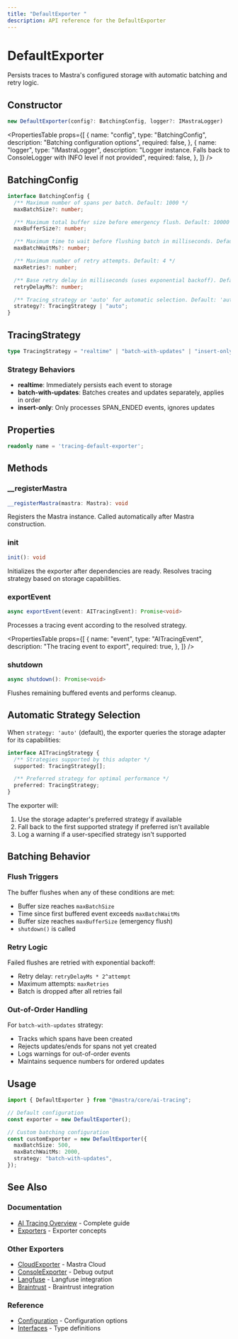 ```yaml
---
title: "DefaultExporter "
description: API reference for the DefaultExporter
---
```


# DefaultExporter

Persists traces to Mastra's configured storage with automatic batching and retry logic.

## Constructor

```typescript
new DefaultExporter(config?: BatchingConfig, logger?: IMastraLogger)
```

<PropertiesTable
props={[
{
name: "config",
type: "BatchingConfig",
description: "Batching configuration options",
required: false,
},
{
name: "logger",
type: "IMastraLogger",
description: "Logger instance. Falls back to ConsoleLogger with INFO level if not provided",
required: false,
},
]}
/>

## BatchingConfig

```typescript
interface BatchingConfig {
  /** Maximum number of spans per batch. Default: 1000 */
  maxBatchSize?: number;

  /** Maximum total buffer size before emergency flush. Default: 10000 */
  maxBufferSize?: number;

  /** Maximum time to wait before flushing batch in milliseconds. Default: 5000 */
  maxBatchWaitMs?: number;

  /** Maximum number of retry attempts. Default: 4 */
  maxRetries?: number;

  /** Base retry delay in milliseconds (uses exponential backoff). Default: 500 */
  retryDelayMs?: number;

  /** Tracing strategy or 'auto' for automatic selection. Default: 'auto' */
  strategy?: TracingStrategy | "auto";
}
```

## TracingStrategy

```typescript
type TracingStrategy = "realtime" | "batch-with-updates" | "insert-only";
```

### Strategy Behaviors

- **realtime**: Immediately persists each event to storage
- **batch-with-updates**: Batches creates and updates separately, applies in order
- **insert-only**: Only processes SPAN_ENDED events, ignores updates

## Properties

```typescript
readonly name = 'tracing-default-exporter';
```

## Methods

### \_\_registerMastra

```typescript
__registerMastra(mastra: Mastra): void
```

Registers the Mastra instance. Called automatically after Mastra construction.

### init

```typescript
init(): void
```

Initializes the exporter after dependencies are ready. Resolves tracing strategy based on storage capabilities.

### exportEvent

```typescript
async exportEvent(event: AITracingEvent): Promise<void>
```

Processes a tracing event according to the resolved strategy.

<PropertiesTable
props={[
{
name: "event",
type: "AITracingEvent",
description: "The tracing event to export",
required: true,
},
]}
/>

### shutdown

```typescript
async shutdown(): Promise<void>
```

Flushes remaining buffered events and performs cleanup.

## Automatic Strategy Selection

When `strategy: 'auto'` (default), the exporter queries the storage adapter for its capabilities:

```typescript
interface AITracingStrategy {
  /** Strategies supported by this adapter */
  supported: TracingStrategy[];

  /** Preferred strategy for optimal performance */
  preferred: TracingStrategy;
}
```

The exporter will:

1. Use the storage adapter's preferred strategy if available
2. Fall back to the first supported strategy if preferred isn't available
3. Log a warning if a user-specified strategy isn't supported

## Batching Behavior

### Flush Triggers

The buffer flushes when any of these conditions are met:

- Buffer size reaches `maxBatchSize`
- Time since first buffered event exceeds `maxBatchWaitMs`
- Buffer size reaches `maxBufferSize` (emergency flush)
- `shutdown()` is called

### Retry Logic

Failed flushes are retried with exponential backoff:

- Retry delay: `retryDelayMs * 2^attempt`
- Maximum attempts: `maxRetries`
- Batch is dropped after all retries fail

### Out-of-Order Handling

For `batch-with-updates` strategy:

- Tracks which spans have been created
- Rejects updates/ends for spans not yet created
- Logs warnings for out-of-order events
- Maintains sequence numbers for ordered updates

## Usage

```typescript
import { DefaultExporter } from "@mastra/core/ai-tracing";

// Default configuration
const exporter = new DefaultExporter();

// Custom batching configuration
const customExporter = new DefaultExporter({
  maxBatchSize: 500,
  maxBatchWaitMs: 2000,
  strategy: "batch-with-updates",
});
```

## See Also

### Documentation

- [AI Tracing Overview](/docs/observability/ai-tracing/overview) - Complete guide
- [Exporters](/docs/observability/ai-tracing/overview#exporters) - Exporter concepts

### Other Exporters

- [CloudExporter](/docs/reference/observability/ai-tracing/exporters/cloud-exporter) - Mastra Cloud
- [ConsoleExporter](/docs/reference/observability/ai-tracing/exporters/console-exporter) - Debug output
- [Langfuse](/docs/reference/observability/ai-tracing/exporters/langfuse) - Langfuse integration
- [Braintrust](/docs/reference/observability/ai-tracing/exporters/braintrust) - Braintrust integration

### Reference

- [Configuration](/docs/reference/observability/ai-tracing/configuration) - Configuration options
- [Interfaces](/docs/reference/observability/ai-tracing/interfaces) - Type definitions
